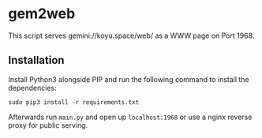 # gem2web

This script serves gemini://koyu.space/web/ as a WWW page on Port 1968.

## Installation

Install Python3 alongside PIP and run the following command to install the dependencies:

`sudo pip3 install -r requirements.txt`

Afterwards run `main.py` and open up `localhost:1968` or use a nginx reverse proxy for public serving.
